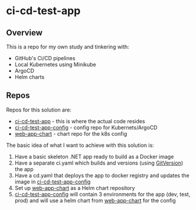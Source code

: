 # ci-cd-test-app

## Overview
This is a repo for my own study and tinkering with: 
* GitHub's Ci/CD pipelines 
* Local Kubernetes using Minikube
* ArgoCD
* Helm charts

## Repos
Repos for this solution are:
* [ci-cd-test-app](https://github.com/sebokoslav/ci-cd-test-app) - this is where the actual code resides
* [ci-cd-test-app-config](https://github.com/sebokoslav/ci-cd-test-app-config) - config repo for Kubernets/ArgoCD
* [web-app-chart](https://github.com/sebokoslav/web-app-chart) - chart repo for the k8s config

The basic idea of what I want to achieve with this solution is:
1. Have a basic skeleton .NET app ready to build as a Docker image 
2. Have a separate ci.yaml which builds and versions (using [GitVersion](https://gitversion.net/)) the app
3. Have a cd.yaml that deploys the app to docker registry and updates the image in [ci-cd-test-app-config](https://github.com/sebokoslav/ci-cd-test-app-config)
4. Set up [web-app-chart](https://github.com/sebokoslav/web-app-chart) as a Helm chart repository
5. [ci-cd-test-app-config](https://github.com/sebokoslav/ci-cd-test-app-config) will contain 3 environments for the app (dev, test, prod) and will use a helm chart from [web-app-chart](https://github.com/sebokoslav/web-app-chart) for the config